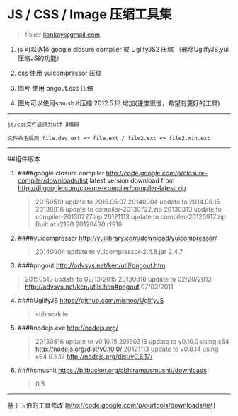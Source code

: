 ﻿JS / CSS / Image 压缩工具集
===========
> fisker lionkay@gmail.com

1. js 可以选择 google closure compiler 或 UglifyJS2 压缩 （删除UglifyJS,yui压缩JS的功能）

2. css 使用 yuicompressor 压缩

3. 图片 使用 pngout.exe 压缩

4. 图片可以使用smush.it压缩 2012.5.18 增加(速度很慢，希望有更好的工具)

---
`js/css文件必须为utf-8编码`

`文件命名规则 file.dev.ext => file.ext / file2.ext => file2.min.ext`

---
##组件版本
1. ####google closure compiler 
   <http://code.google.com/p/closure-compiler/downloads/list>
   latest version download from http://dl.google.com/closure-compiler/compiler-latest.zip
   >20150519 update to 2015.05.07
   >20140904 update to 2014.08.15
   >20130816 update to compiler-20130722.zip
   >20130313 update to compiler-20130227.zip
   >20121113 update to compiler-20120917.zip Built at r2180
   >20120430 r1918

2. ####yuicompressor 
  <http://yuilibrary.com/download/yuicompressor/>
   >20140904 update to yuicompressor-2.4.8.jar
   >2.4.7

3. ####pngout 
  <http://advsys.net/ken/util/pngout.htm>
  > 20150519 update to 02/13/2015
  > 20130816 update to 02/20/2013 http://advsys.net/ken/utils.htm#pngout
  > 07/02/2011

4. ####UglifyJS 
  <https://github.com/mishoo/UglifyJS>
   >submodule

5. ####nodejs.exe 
  <http://nodejs.org/>
   >20130816 update to v0.10.15
   >20130313 update to v0.10.0 using x64 <http://nodejs.org/dist/v0.10.0/>
   >20121113 update to v0.8.14 using x64
   >0.6.17 <http://nodejs.org/dist/v0.6.17/>

6. ####smushit
  <https://bitbucket.org/abhirama/smushit/downloads>
   >0.3 

---
基于玉伯的工具修改 [http://code.google.com/p/ourtools/downloads/list]